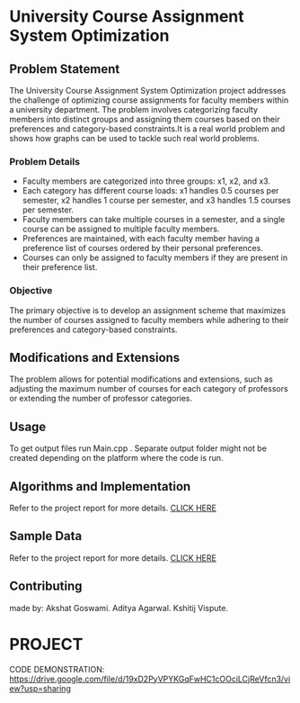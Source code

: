 # University Course Assignment System Optimization

## Problem Statement

The University Course Assignment System Optimization project addresses the challenge of optimizing course assignments for faculty members within a university department. The problem involves categorizing faculty members into distinct groups and assigning them courses based on their preferences and category-based constraints.It is a real world problem and shows how graphs can be used to tackle such real world problems.

### Problem Details

- Faculty members are categorized into three groups: x1, x2, and x3.
- Each category has different course loads: x1 handles 0.5 courses per semester, x2 handles 1 course per semester, and x3 handles 1.5 courses per semester.
- Faculty members can take multiple courses in a semester, and a single course can be assigned to multiple faculty members.
- Preferences are maintained, with each faculty member having a preference list of courses ordered by their personal preferences.
- Courses can only be assigned to faculty members if they are present in their preference list.

### Objective

The primary objective is to develop an assignment scheme that maximizes the number of courses assigned to faculty members while adhering to their preferences and category-based constraints.

## Modifications and Extensions

The problem allows for potential modifications and extensions, such as adjusting the maximum number of courses for each category of professors or extending the number of professor categories.

## Usage
To get output files run Main.cpp .
Separate output folder might not be created depending on the platform where the code is run.

## Algorithms and Implementation

Refer to the project report for more details.
[CLICK HERE](Report/application_of_graph_report.pdf)


## Sample Data
Refer to the project report for more details.
[CLICK HERE](Report/application_of_graph_report.pdf)



## Contributing
made by:
Akshat Goswami.
Aditya Agarwal.
Kshitij Vispute.





# PROJECT
CODE DEMONSTRATION:
https://drive.google.com/file/d/19xD2PyVPYKGqFwHC1cOOciLCjReVfcn3/view?usp=sharing


